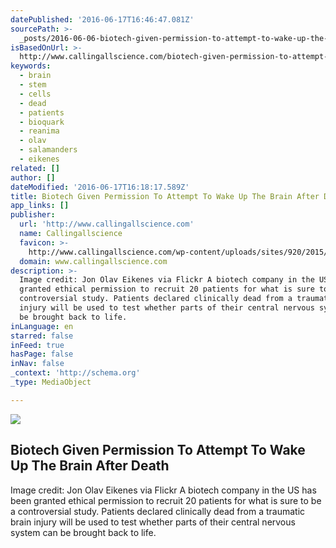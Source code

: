 ```yaml
---
datePublished: '2016-06-17T16:46:47.081Z'
sourcePath: >-
  _posts/2016-06-06-biotech-given-permission-to-attempt-to-wake-up-the-brain-aft.md
isBasedOnUrl: >-
  http://www.callingallscience.com/biotech-given-permission-to-attempt-to-wake-up-the-brain-after-death
keywords:
  - brain
  - stem
  - cells
  - dead
  - patients
  - bioquark
  - reanima
  - olav
  - salamanders
  - eikenes
related: []
author: []
dateModified: '2016-06-17T16:18:17.589Z'
title: Biotech Given Permission To Attempt To Wake Up The Brain After Death
app_links: []
publisher:
  url: 'http://www.callingallscience.com'
  name: Callingallscience
  favicon: >-
    http://www.callingallscience.com/wp-content/uploads/sites/920/2015/04/CASfav.jpg
  domain: www.callingallscience.com
description: >-
  Image credit: Jon Olav Eikenes via Flickr A biotech company in the US has been
  granted ethical permission to recruit 20 patients for what is sure to be a
  controversial study. Patients declared clinically dead from a traumatic brain
  injury will be used to test whether parts of their central nervous system can
  be brought back to life.
inLanguage: en
starred: false
inFeed: true
hasPage: false
inNav: false
_context: 'http://schema.org'
_type: MediaObject

---
```

<article style=""><img src="https://s3-us-west-2.amazonaws.com/the-grid-img/p/ac0376ff7f2c5b248f0e369757ae9d11611fe854.jpg" /><h1>Biotech Given Permission To Attempt To Wake Up The Brain After Death</h1><p>Image credit: Jon Olav Eikenes via Flickr A biotech company in the US has been granted ethical permission to recruit 20 patients for what is sure to be a controversial study. Patients declared clinically dead from a traumatic brain injury will be used to test whether parts of their central nervous system can be brought back to life.</p></article>